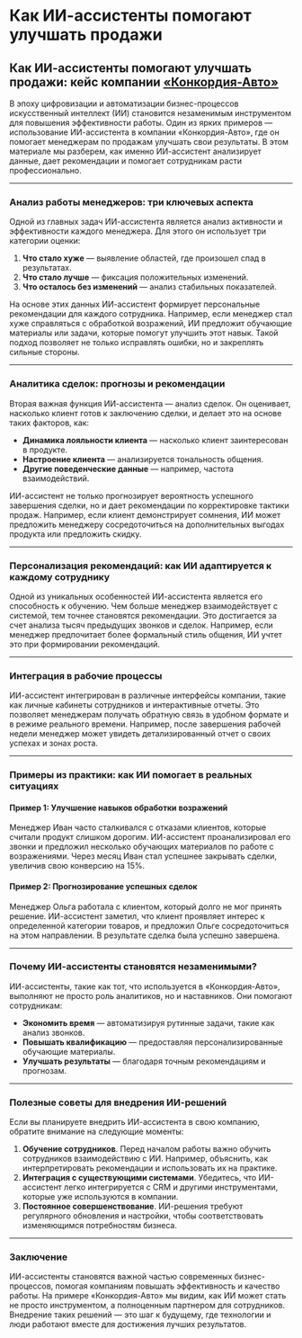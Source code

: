 # Как ИИ-ассистенты помогают улучшать продажи

## Как ИИ-ассистенты помогают улучшать продажи: кейс компании [«Конкордия-Авто»](/clients/konkordiya-auto)

В эпоху цифровизации и автоматизации бизнес-процессов искусственный интеллект (ИИ) становится незаменимым инструментом для повышения эффективности работы. Один из ярких примеров — использование ИИ-ассистента в компании «Конкордия-Авто», где он помогает менеджерам по продажам улучшать свои результаты. В этом материале мы разберем, как именно ИИ-ассистент анализирует данные, дает рекомендации и помогает сотрудникам расти профессионально.

***

### Анализ работы менеджеров: три ключевых аспекта

Одной из главных задач ИИ-ассистента является анализ активности и эффективности каждого менеджера. Для этого он использует три категории оценки:

1. **Что стало хуже** — выявление областей, где произошел спад в результатах.
2. **Что стало лучше** — фиксация положительных изменений.
3. **Что осталось без изменений** — анализ стабильных показателей.

На основе этих данных ИИ-ассистент формирует персональные рекомендации для каждого сотрудника. Например, если менеджер стал хуже справляться с обработкой возражений, ИИ предложит обучающие материалы или задачи, которые помогут улучшить этот навык. Такой подход позволяет не только исправлять ошибки, но и закреплять сильные стороны.

***

### Аналитика сделок: прогнозы и рекомендации

Вторая важная функция ИИ-ассистента — анализ сделок. Он оценивает, насколько клиент готов к заключению сделки, и делает это на основе таких факторов, как:

* **Динамика лояльности клиента** — насколько клиент заинтересован в продукте.
* **Настроение клиента** — анализируется тональность общения.
* **Другие поведенческие данные** — например, частота взаимодействий.

ИИ-ассистент не только прогнозирует вероятность успешного завершения сделки, но и дает рекомендации по корректировке тактики продаж. Например, если клиент демонстрирует сомнения, ИИ может предложить менеджеру сосредоточиться на дополнительных выгодах продукта или предложить скидку.

***

### Персонализация рекомендаций: как ИИ адаптируется к каждому сотруднику

Одной из уникальных особенностей ИИ-ассистента является его способность к обучению. Чем больше менеджер взаимодействует с системой, тем точнее становятся рекомендации. Это достигается за счет анализа тысяч предыдущих звонков и сделок. Например, если менеджер предпочитает более формальный стиль общения, ИИ учтет это при формировании рекомендаций.

***

### Интеграция в рабочие процессы

ИИ-ассистент интегрирован в различные интерфейсы компании, такие как личные кабинеты сотрудников и интерактивные отчеты. Это позволяет менеджерам получать обратную связь в удобном формате и в режиме реального времени. Например, после завершения рабочей недели менеджер может увидеть детализированный отчет о своих успехах и зонах роста.

***

### Примеры из практики: как ИИ помогает в реальных ситуациях

#### Пример 1: Улучшение навыков обработки возражений

Менеджер Иван часто сталкивался с отказами клиентов, которые считали продукт слишком дорогим. ИИ-ассистент проанализировал его звонки и предложил несколько обучающих материалов по работе с возражениями. Через месяц Иван стал успешнее закрывать сделки, увеличив свою конверсию на 15%.

#### Пример 2: Прогнозирование успешных сделок

Менеджер Ольга работала с клиентом, который долго не мог принять решение. ИИ-ассистент заметил, что клиент проявляет интерес к определенной категории товаров, и предложил Ольге сосредоточиться на этом направлении. В результате сделка была успешно завершена.

***

### Почему ИИ-ассистенты становятся незаменимыми?

ИИ-ассистенты, такие как тот, что используется в «Конкордия-Авто», выполняют не просто роль аналитиков, но и наставников. Они помогают сотрудникам:

* **Экономить время** — автоматизируя рутинные задачи, такие как анализ звонков.
* **Повышать квалификацию** — предоставляя персонализированные обучающие материалы.
* **Улучшать результаты** — благодаря точным рекомендациям и прогнозам.

***

### Полезные советы для внедрения ИИ-решений

Если вы планируете внедрить ИИ-ассистента в свою компанию, обратите внимание на следующие моменты:

1. **Обучение сотрудников**. Перед началом работы важно обучить сотрудников взаимодействию с ИИ. Например, объяснить, как интерпретировать рекомендации и использовать их на практике.
2. **Интеграция с существующими системами**. Убедитесь, что ИИ-ассистент легко интегрируется с CRM и другими инструментами, которые уже используются в компании.
3. **Постоянное совершенствование**. ИИ-решения требуют регулярного обновления и настройки, чтобы соответствовать изменяющимся потребностям бизнеса.

***

### Заключение

ИИ-ассистенты становятся важной частью современных бизнес-процессов, помогая компаниям повышать эффективность и качество работы. На примере «Конкордия-Авто» мы видим, как ИИ может стать не просто инструментом, а полноценным партнером для сотрудников. Внедрение таких решений — это шаг к будущему, где технологии и люди работают вместе для достижения лучших результатов.

<br>
